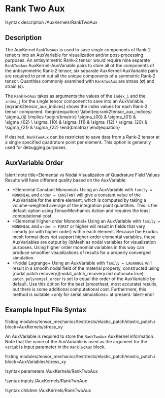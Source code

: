 # Rank Two Aux

!syntax description /AuxKernels/RankTwoAux

## Description

The AuxKernel `RankTwoAux` is used to save single components of Rank-2 tensors into an AuxVariable
for visualization and/or post-processing purposes. An antisymmetric Rank-2 tensor would require nine
separate `RankTwoAux` AuxKernel-AuxVariable pairs to store all of the components of the antisymmetric
Rank-2 tensor; six separate AuxKernel-AuxVariable pairs are required to print out all the unique
components of a symmetric Rank-2 tensor.  Quantities commonly examined with `RankTwoAux` are stress
($\boldsymbol{\sigma}$) and strain ($\boldsymbol{\epsilon}$).

The `RankTwoAux` takes as arguments the values of the `index_i` and the `index_j` for the single
tensor component to save into an AuxVariable.  [eq:rank2tensor_aux_indices] shows the index
values for each Rank-2 tensor component.
\begin{equation}
\label{eq:rank2tensor_aux_indices}
\sigma_{ij} \implies \begin{bmatrix}
                      \sigma_{00} & \sigma_{01} & \sigma_{02} \\
                      \sigma_{10} & \sigma_{11} & \sigma_{12} \\
                      \sigma_{20} & \sigma_{21} & \sigma_{22}
                      \end{bmatrix}
\end{equation}

If desired, `RankTwoAux` can be restricted to save data from a Rank-2 tensor at a single specified
quadrature point per element. This option is generally used for debugging purposes.

## AuxVariable Order

!alert! note title=Elemental vs Nodal Visualization of Quadrature Field Values
Results will have different quality based on the AuxVariable:

- +Elemental Constant Monomial+ Using an AuxVariable with `family = MONOMIAL` and `order = CONSTANT` will give a constant value of
  the AuxVariable for the entire element, which is computed by taking a volume-weighted average of the integration
  point quantities. This is the default option using TensorMechanics Action and requires the least computational cost.
- +Elemental Higher-order Monomial+ Using an AuxVariable with `family = MONOMIAL` and `order = FIRST` or higher will result in
  fields that vary linearly (or with higher order) within each element. Because the Exodus mesh format does not
  support higher-order elemental variables, these AuxVariables are output by libMesh as nodal variables for visualization
  purposes. Using higher order monomial variables in this way can produce smoother visualizations of results for a properly
  converged simulation.
- +Nodal Lagrange+ Using an AuxVariable with `family = LAGRANGE` will result in a smooth nodal field of the material property,
  constructed using [nodal patch recovery](nodal_patch_recovery.md optional=True).
  `patch_polynomial_order` is set to equal the order of the AuxVariable by default.
  Use this option for the best (smoothest, most accurate) results, but there is
  some additional computational cost. Furthermore, this method is suitable +only
  for serial simulations+ at present.
!alert-end!

## Example Input File Syntax

!listing modules/tensor_mechanics/test/tests/elastic_patch/elastic_patch.i block=AuxKernels/stress_xy

An AuxVariable is required to store the `RankTwoAux` AuxKernel information. Note that the name of the
AuxVariable is used as the argument for the `variable` input parameter in the `RankTwoAux` block.

!listing modules/tensor_mechanics/test/tests/elastic_patch/elastic_patch.i block=AuxVariables/stress_xy

!syntax parameters /AuxKernels/RankTwoAux

!syntax inputs /AuxKernels/RankTwoAux

!syntax children /AuxKernels/RankTwoAux
